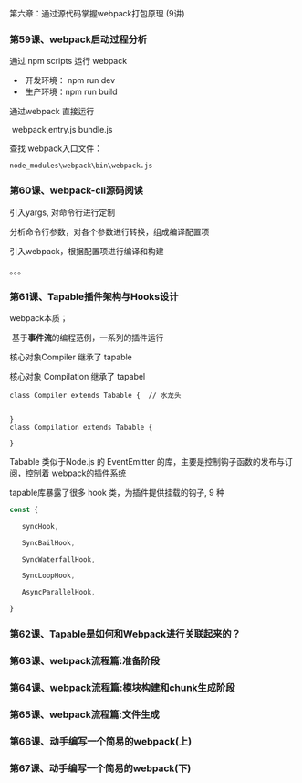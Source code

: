 第六章：通过源代码掌握webpack打包原理 (9讲)

### 第59课、webpack启动过程分析

通过 npm scripts 运行 webpack

- ​	开发环境： npm run dev
- ​	生产环境：npm run build

通过webpack 直接运行

​	webpack entry.js bundle.js

查找 webpack入口文件：

```
node_modules\webpack\bin\webpack.js
```

### 第60课、webpack-cli源码阅读

引入yargs, 对命令行进行定制

分析命令行参数，对各个参数进行转换，组成编译配置项

引入webpack，根据配置项进行编译和构建

。。。



### 第61课、Tapable插件架构与Hooks设计

webpack本质；

​	基于**事件流**的编程范例，一系列的插件运行

核心对象Compiler 继承了 tapable

核心对象  Compilation  继承了 tapabel

```
class Compiler extends Tabable {  // 水龙头


}
class Compilation extends Tabable {  

}
```

Tabable 类似于Node.js 的 EventEmitter 的库，主要是控制钩子函数的发布与订阅，控制着 webpack的插件系统

tapable库暴露了很多 hook 类，为插件提供挂载的钩子, 9 种

```javascript
const {

​	syncHook,

​	SyncBailHook,

​	SyncWaterfallHook,

​	SyncLoopHook,

​	AsyncParallelHook,

}
```









### 第62课、Tapable是如何和Webpack进行关联起来的？

### 第63课、webpack流程篇:准备阶段

### 第64课、webpack流程篇:模块构建和chunk生成阶段

### 第65课、webpack流程篇:文件生成

### 第66课、动手编写一个简易的webpack(上)

### 第67课、动手编写一个简易的webpack(下)

